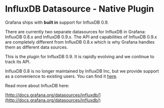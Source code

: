 # InfluxDB Datasource -  Native Plugin

Grafana ships with **built in** support for InfluxDB 0.9.

There are currently two separate datasources for InfluxDB in Grafana: InfluxDB 0.8.x and InfluxDB 0.9.x. The API and capabilities of InfluxDB 0.9.x are completely different from InfluxDB 0.8.x which is why Grafana handles them as different data sources.

This is the plugin for InfluxDB 0.9. It is rapidly evolving and we continue to track its API.

InfluxDB 0.8 is no longer maintained by InfluxDB Inc, but we provide support as a convenience to existing users. You can find it [here](https://grafana.com/plugins/grafana-influxdb-08-datasource).

Read more about InfluxDB here:

[http://docs.grafana.org/datasources/influxdb/](http://docs.grafana.org/datasources/influxdb/)
